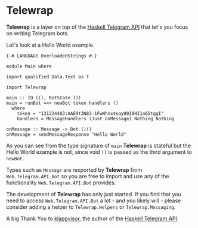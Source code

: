 Telewrap
========

**Telewrap** is a layer on top of the [Haskell Telegram API](https://github.com/klappvisor/haskell-telegram-api)
that let's you focus on writing Telegram bots.

Let's look at a Hello World example.

```
{-# LANGUAGE OverloadedStrings #-}

module Main where

import qualified Data.Text as T

import Telewrap

main :: IO ((), BotState ())
main = runBot =<< newBot token handlers ()
  where
    token = "131224483:AAE9t3N83-1FwWhnx4eay80I0HI1a65tqqI"
    handlers = MessageHandlers (Just onMessage) Nothing Nothing

onMessage :: Message -> Bot ()()
onMessage = sendMessageResponse "Hello World"
```

As you can see from the type signature of `main` **Telewrap** is stateful but
the Hello World example is not, since void `()` is passed as the third argument to
`newBot`.

Types such as `Message` are rexported by **Telewrap** from `Web.Telegram.API.Bot`
so you are free to import and use any of the functionality `Web.Telegram.API.Bot`
provides.

The development of **Telewrap** has only just started. If you find that
you need to access `Web.Telegram.API.Bot` a lot - and you likely will - please 
consider adding a helper to `Telewrap.Helpers` or `Telewrap.Messaging`.

A big Thank You to [klappvisor](https://github.com/klappvisor), the author of 
the [Haskell Telegram API](https://github.com/klappvisor/haskell-telegram-api).